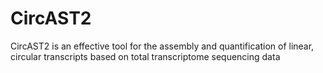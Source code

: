 # CircAST2
CircAST2 is an effective tool for the assembly and quantification of linear, circular transcripts based on total transcriptome sequencing data
